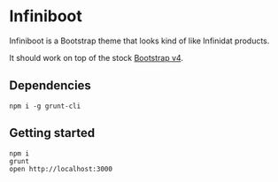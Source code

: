 Infiniboot
==========

Infiniboot is a Bootstrap theme that looks kind of like Infinidat products.

It should work on top of the stock [Bootstrap v4][1].

[1]: https://github.com/twbs/bootstrap/tree/v4-dev


Dependencies
------------

    npm i -g grunt-cli


Getting started
---------------

    npm i
    grunt
    open http://localhost:3000
